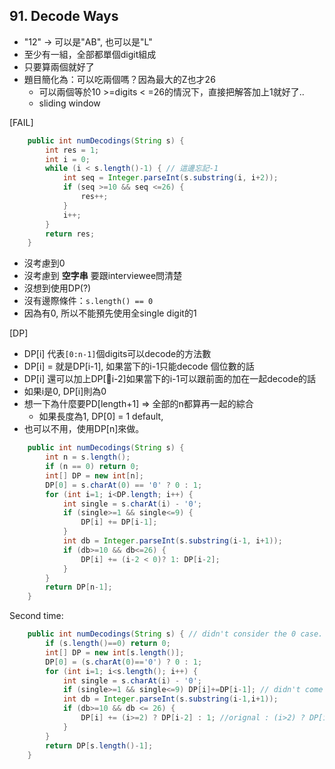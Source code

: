 ## 91. Decode Ways

* "12" -> 可以是"AB", 也可以是"L"
* 至少有一組，全部都單個digit組成
* 只要算兩個就好了
* 題目簡化為：可以吃兩個嗎？因為最大的Z也才26
  * 可以兩個等於10 >=digits < =26的情況下，直接把解答加上1就好了..
  * sliding window

[FAIL]

```java
    public int numDecodings(String s) {
        int res = 1;
        int i = 0;
        while (i < s.length()-1) { // 這邊忘記-1
            int seq = Integer.parseInt(s.substring(i, i+2));
            if (seq >=10 && seq <=26) {
                res++;
            }
            i++;
        }
        return res;
    }
```

* 沒考慮到0
* 沒考慮到 **空字串** 要跟interviewee問清楚
* 沒想到使用DP(?)
* 沒有邊際條件：`s.length() == 0`
* 因為有0, 所以不能預先使用全single digit的1

[DP]

* DP[i] 代表`[0:n-1]`個digits可以decode的方法數
* DP[i] = 就是DP[i-1], 如果當下的i-1只能decode 個位數的話
* DP[i] 還可以加上DP[i-2]如果當下的i-1可以跟前面的加在一起decode的話
* 如果i是0, DP[i]則為0
* 想一下為什麼要PD[length+1] => 全部的n都算再一起的綜合
  * 如果長度為1, DP[0] = 1 default, 
* 也可以不用，使用DP[n]來做。

```java
    public int numDecodings(String s) {
        int n = s.length();
        if (n == 0) return 0;
        int[] DP = new int[n];
        DP[0] = s.charAt(0) == '0' ? 0 : 1;
        for (int i=1; i<DP.length; i++) {
            int single = s.charAt(i) - '0';
            if (single>=1 && single<=9) {
                DP[i] += DP[i-1];
            }
            int db = Integer.parseInt(s.substring(i-1, i+1));
            if (db>=10 && db<=26) {
                DP[i] += (i-2 < 0)? 1: DP[i-2];
            }
        }
        return DP[n-1];
    }
```

Second time:

```java
    public int numDecodings(String s) { // didn't consider the 0 case.
        if (s.length()==0) return 0;
        int[] DP = new int[s.length()];
        DP[0] = (s.charAt(0)=='0') ? 0 : 1;
        for (int i=1; i<s.length(); i++) {
            int single = s.charAt(i) - '0';
            if (single>=1 && single<=9) DP[i]+=DP[i-1]; // didn't come out with this, orignal : DP[i] = DP[i-1] + 1 
            int db = Integer.parseInt(s.substring(i-1,i+1));
            if (db>=10 && db <= 26) {
                DP[i] += (i>=2) ? DP[i-2] : 1; //orignal : (i>2) ? DP[i-2] : 1 , or should be i>1
            }
        }
        return DP[s.length()-1];
    }
```

